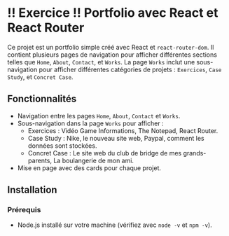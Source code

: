# !! Exercice !! Portfolio avec React et React Router 

Ce projet est un portfolio simple créé avec React et `react-router-dom`. Il contient plusieurs pages de navigation pour afficher différentes sections telles que `Home`, `About`, `Contact`, et `Works`. La page `Works` inclut une sous-navigation pour afficher différentes catégories de projets : `Exercices`, `Case Study`, et `Concret Case`.

## Fonctionnalités

- Navigation entre les pages `Home`, `About`, `Contact` et `Works`.
- Sous-navigation dans la page `Works` pour afficher :
  - Exercices : Vidéo Game Informations, The Notepad, React Router.
  - Case Study : Nike, le nouveau site web, Paypal, comment les données sont stockées.
  - Concret Case : Le site web du club de bridge de mes grands-parents, La boulangerie de mon ami.
- Mise en page avec des cards pour chaque projet.

## Installation

### Prérequis

- Node.js installé sur votre machine (vérifiez avec `node -v` et `npm -v`).

